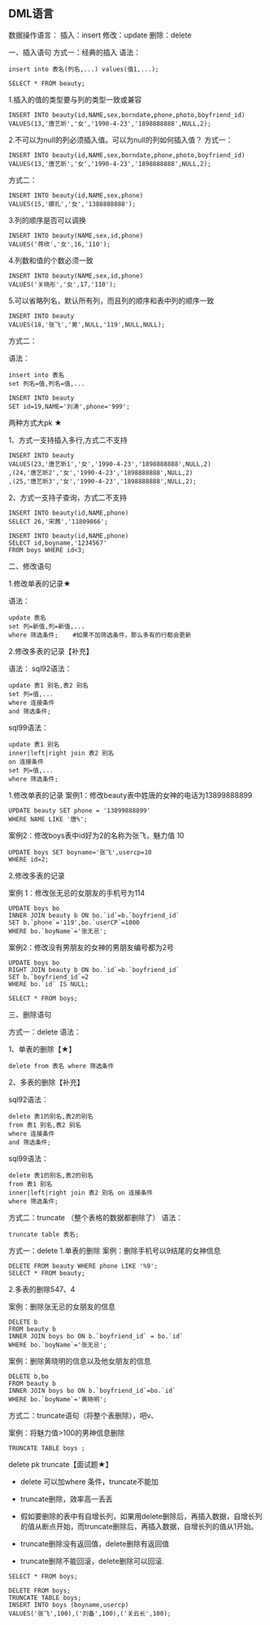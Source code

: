 ## DML语言

数据操作语言：
插入：insert
修改：update
删除：delete

一、插入语句
方式一：经典的插入
语法：

```mysql
insert into 表名(列名,...) values(值1,...);
```

```mysql
SELECT * FROM beauty;
```


1.插入的值的类型要与列的类型一致或兼容

```mysql
INSERT INTO beauty(id,NAME,sex,borndate,phone,photo,boyfriend_id)
VALUES(13,'唐艺昕','女','1990-4-23','1898888888',NULL,2);
```

2.不可以为null的列必须插入值。可以为null的列如何插入值？
方式一：

```mysql
INSERT INTO beauty(id,NAME,sex,borndate,phone,photo,boyfriend_id)
VALUES(13,'唐艺昕','女','1990-4-23','1898888888',NULL,2);
```

方式二：

```mysql
INSERT INTO beauty(id,NAME,sex,phone)
VALUES(15,'娜扎','女','1388888888');
```


3.列的顺序是否可以调换

```mysql
INSERT INTO beauty(NAME,sex,id,phone)
VALUES('蒋欣','女',16,'110');
```


4.列数和值的个数必须一致

```mysql
INSERT INTO beauty(NAME,sex,id,phone)
VALUES('关晓彤','女',17,'110');
```

5.可以省略列名，默认所有列，而且列的顺序和表中列的顺序一致

```mysql
INSERT INTO beauty
VALUES(18,'张飞','男',NULL,'119',NULL,NULL);
```

方式二：

语法：

```mysql
insert into 表名
set 列名=值,列名=值,...
```

```mysql
INSERT INTO beauty
SET id=19,NAME='刘涛',phone='999';
```


两种方式大pk ★


1、方式一支持插入多行,方式二不支持

```mysql
INSERT INTO beauty
VALUES(23,'唐艺昕1','女','1990-4-23','1898888888',NULL,2)
,(24,'唐艺昕2','女','1990-4-23','1898888888',NULL,2)
,(25,'唐艺昕3','女','1990-4-23','1898888888',NULL,2);
```

2、方式一支持子查询，方式二不支持

```mysql
INSERT INTO beauty(id,NAME,phone)
SELECT 26,'宋茜','11809866';

INSERT INTO beauty(id,NAME,phone)
SELECT id,boyname,'1234567'
FROM boys WHERE id<3;
```

二、修改语句

1.修改单表的记录★

语法：

```mysql
update 表名
set 列=新值,列=新值,...
where 筛选条件;    #如果不加筛选条件，那么多有的行都会更新
```

2.修改多表的记录【补充】

语法：
sql92语法：

```mysql
update 表1 别名,表2 别名
set 列=值,...
where 连接条件
and 筛选条件;
```

sql99语法：

```mysql
update 表1 别名
inner|left|right join 表2 别名
on 连接条件
set 列=值,...
where 筛选条件;
```


1.修改单表的记录
案例1：修改beauty表中姓唐的女神的电话为13899888899

```mysql
UPDATE beauty SET phone = '13899888899'
WHERE NAME LIKE '唐%';
```

案例2：修改boys表中id好为2的名称为张飞，魅力值 10

```mysql
UPDATE boys SET boyname='张飞',usercp=10
WHERE id=2;
```

2.修改多表的记录

案例 1：修改张无忌的女朋友的手机号为114

```mysql
UPDATE boys bo
INNER JOIN beauty b ON bo.`id`=b.`boyfriend_id`
SET b.`phone`='119',bo.`userCP`=1000
WHERE bo.`boyName`='张无忌';
```

案例2：修改没有男朋友的女神的男朋友编号都为2号

```mysql
UPDATE boys bo
RIGHT JOIN beauty b ON bo.`id`=b.`boyfriend_id`
SET b.`boyfriend_id`=2
WHERE bo.`id` IS NULL;

SELECT * FROM boys;
```


三、删除语句

方式一：delete
语法：

1、单表的删除【★】

```mysql
delete from 表名 where 筛选条件
```

2、多表的删除【补充】

sql92语法：

```mysql
delete 表1的别名,表2的别名
from 表1 别名,表2 别名
where 连接条件
and 筛选条件;
```

sql99语法：

```mysql
delete 表1的别名,表2的别名
from 表1 别名
inner|left|right join 表2 别名 on 连接条件
where 筛选条件;
```

方式二：truncate （整个表格的数据都删除了）
语法：

```mysql
truncate table 表名;
```

方式一：delete
1.单表的删除
案例：删除手机号以9结尾的女神信息

```mysql
DELETE FROM beauty WHERE phone LIKE '%9';
SELECT * FROM beauty;
```


2.多表的删除547、4

案例：删除张无忌的女朋友的信息

```mysql
DELETE b
FROM beauty b
INNER JOIN boys bo ON b.`boyfriend_id` = bo.`id`
WHERE bo.`boyName`='张无忌';
```

案例：删除黄晓明的信息以及他女朋友的信息

```mysql
DELETE b,bo
FROM beauty b
INNER JOIN boys bo ON b.`boyfriend_id`=bo.`id`
WHERE bo.`boyName`='黄晓明';
```

方式二：truncate语句（将整个表删除），吧v、

案例：将魅力值>100的男神信息删除

```mysql
TRUNCATE TABLE boys ;
```

delete pk truncate【面试题★】

- delete 可以加where 条件，truncate不能加

- truncate删除，效率高一丢丢
- 假如要删除的表中有自增长列，如果用delete删除后，再插入数据，自增长列的值从断点开始，而truncate删除后，再插入数据，自增长列的值从1开始。
- truncate删除没有返回值，delete删除有返回值
- truncate删除不能回滚，delete删除可以回滚.


```mysql
SELECT * FROM boys;

DELETE FROM boys;
TRUNCATE TABLE boys;
INSERT INTO boys (boyname,usercp)
VALUES('张飞',100),('刘备',100),('关云长',100);
```






















